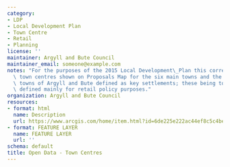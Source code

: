 ```yaml
---
category:
- LDP
- Local Development Plan
- Town Centre
- Retail
- Planning
license: ''
maintainer: Argyll and Bute Council
maintainer_email: someone@example.com
notes: "For the purposes of the 2015 Local Development\_Plan this corresponds to the\
  \ town centres shown on Proposals Map for the six main towns and the five small\
  \ towns of Argyll and Bute defined as key settlements; these being town centres\
  \ defined mainly for retail policy purposes."
organization: Argyll and Bute Council
resources:
- format: html
  name: Description
  url: https://www.arcgis.com/home/item.html?id=6de225e222ac44ef8c5c4be38d168917
- format: FEATURE LAYER
  name: FEATURE LAYER
  url: ''
schema: default
title: Open Data - Town Centres
---
```

